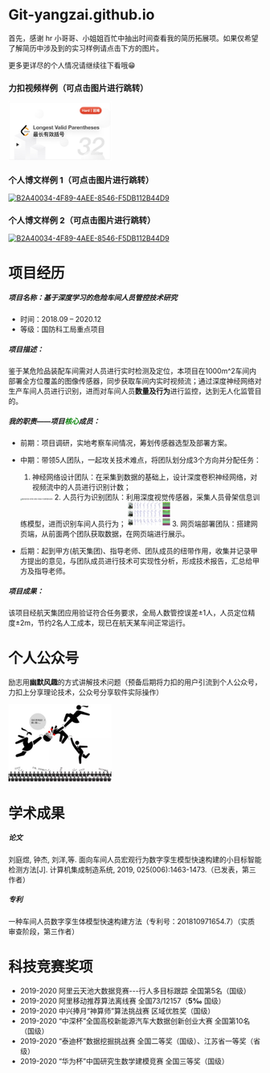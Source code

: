 # Git-yangzai.github.io

首先，感谢 hr 小哥哥、小姐姐百忙中抽出时间查看我的简历拓展项。如果仅希望了解简历中涉及到的实习样例请点击下方的图片。

更多更详尽的个人情况请继续往下看哦😁

### 力扣视频样例（可点击图片进行跳转）

[<img src="/pic/B2A40034-4F89-4AEE-8546-F5DB112B44D9.png" alt="B2A40034-4F89-4AEE-8546-F5DB112B44D9" style="zoom:20%;" />](https://leetcode-cn.com/problems/longest-valid-parentheses/solution/zui-chang-you-xiao-gua-hao-by-leetcode-solution/)

### 个人博文样例 1（可点击图片进行跳转）
[<img src="/pic/5.gif" alt="B2A40034-4F89-4AEE-8546-F5DB112B44D9" />](https://leetcode-cn.com/problems/combination-sum/solution/chao-qiang-gifzhu-ni-shi-yong-dong-tai-gui-hua-qiu/)

### 个人博文样例 2（可点击图片进行跳转）

[<img src="https://pic.leetcode-cn.com/07da9f92c93a170cb033063e1fe0c353fa9c3671eab57e7704c2922159383613-3.png" alt="B2A40034-4F89-4AEE-8546-F5DB112B44D9" />]([](https://leetcode-cn.com/problems/maximum-product-subarray/solution/python5xing-bu-tong-yu-hui-su-dpde-tricksjie-fa-by/))



# 项目经历

##### 项目名称：基于深度学习的危险车间人员管控技术研究

- 时间：2018.09 – 2020.12 
- 等级：国防科工局重点项目

##### 项目描述：

鉴于某危险品装配车间需对人员进行实时检测及定位，本项目在1000m^2车间内部署全方位覆盖的图像传感器，同步获取车间内实时视频流；通过深度神经网络对生产车间人员进行识别，进而对车间人员**数量及行为**进行监控，达到无人化监管目的。

##### 我的职责——项目<font color=green>核心</font>成员：

- 前期：项目调研，实地考察车间情况，筹划传感器选型及部署方案。

- 中期：带领5人团队，一起攻关技术难点，将团队划分成3个方向并分配任务：

  1. 神经网络设计团队：在采集到数据的基础上，设计深度卷积神经网络，对视频流中的人员进行识别计数；
    <img src="/pic/01.gif" alt="B2A40034-4F89-4AEE-8546-F5DB112B44D9" style="zoom:20%;" />
  2. 人员行为识别团队：利用深度视觉传感器，采集人员骨架信息训练模型，进而识别车间人员行为；
    <img src="/pic/image.png" alt="B2A40034-4F89-4AEE-8546-F5DB112B44D9" style="zoom:20%;" />
  3. 网页端部署团队：搭建网页端，从前面两个团队获取数据，在网页端进行展示。
    

- 后期：起到甲方(航天集团)、指导老师、团队成员的纽带作用，收集并记录甲方提出的意见，与团队成员进行技术可实现性分析，形成技术报告，汇总给甲方及指导老师。

##### 项目成果：

该项目经航天集团应用验证符合任务要求，全局人数管控误差±1人，人员定位精度±2m，节约2名人工成本，现已在航天某车间正常运行。



# 个人公众号

励志用**幽默风趣**的方式讲解技术问题（预备后期将力扣的用户引流到个人公众号，力扣上分享理论技术，公众号分享软件实际操作）

[<img src="/pic/0530D8FFA1A9D8E895FD44B58C0D4CF8.jpg" alt="B2A40034-4F89-4AEE-8546-F5DB112B44D9" style="zoom:20%;" />](https://mp.weixin.qq.com/s/mzAyh8zKoUJGNiL4JNNkUQ)



# 学术成果

##### 论文

刘庭煜, 钟杰, 刘洋,等. 面向车间人员宏观行为数字孪生模型快速构建的小目标智能检测方法[J]. 计算机集成制造系统, 2019, 025(006):1463-1473.（已发表，第三作者）

##### 专利

一种车间人员数字孪生体模型快速构建方法（专利号：201810971654.7）（实质审查阶段，第三作者）



# 科技竞赛奖项

- 2019-2020            阿里云天池大数据竞赛---行人多目标跟踪 全国第5名（国级）
- 2019-2020            阿里移动推荐算法离线赛 全国73/12157（**5‰** 国级）
- 2019-2020            中兴捧月“神算师”算法挑战赛 区域优胜奖（国级）
- 2019-2020            “中深杯”全国高校新能源汽车大数据创新创业大赛 全国第10名（国级）
- 2019-2020            “泰迪杯”数据挖掘挑战赛 全国二等奖（国级）、江苏省一等奖（省级）
- 2019-2020            “华为杯”中国研究生数学建模竞赛 全国三等奖（国级）

